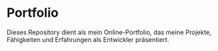 # Portfolio
Dieses Repository dient als mein Online-Portfolio, das meine Projekte, Fähigkeiten und Erfahrungen als Entwickler präsentiert.
